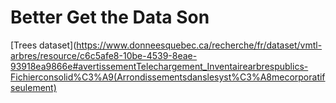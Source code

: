 # Better Get the Data Son

[Trees
dataset](https://www.donneesquebec.ca/recherche/fr/dataset/vmtl-arbres/resource/c6c5afe8-10be-4539-8eae-93918ea9866e#avertissementTelechargement_Inventairearbrespublics-Fichierconsolid%C3%A9(Arrondissementsdanslesyst%C3%A8mecorporatifseulement)
